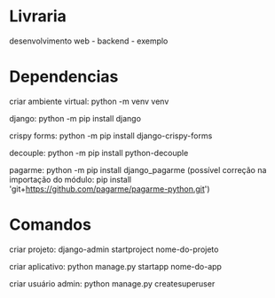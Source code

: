 # Livraria
desenvolvimento web - backend - exemplo


# Dependencias 

criar ambiente virtual: python -m venv venv

django: python -m pip install django

crispy forms: python -m pip install django-crispy-forms

decouple: python -m pip install python-decouple

pagarme: python -m pip install django_pagarme (possível correção na importação do módulo: pip install 'git+https://github.com/pagarme/pagarme-python.git')


# Comandos

criar projeto: django-admin startproject nome-do-projeto

criar aplicativo: python manage.py startapp nome-do-app

criar usuário admin: python manage.py createsuperuser 
